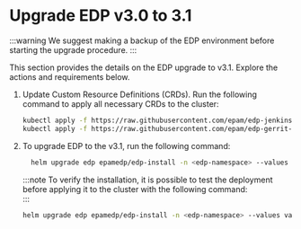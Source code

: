 # Upgrade EDP v3.0 to 3.1

<head>
  <link rel="canonical" href="https://docs.kuberocketci.io/docs/operator-guide/upgrade/upgrade-edp-3.1/" />
</head>

:::warning
  We suggest making a backup of the EDP environment before starting the upgrade procedure.
:::

This section provides the details on the EDP upgrade to v3.1. Explore the actions and requirements below.

1. Update Custom Resource Definitions (CRDs). Run the following command to apply all necessary CRDs to the cluster:

    ```bash
    kubectl apply -f https://raw.githubusercontent.com/epam/edp-jenkins-operator/v2.13.2/deploy-templates/crds/v2.edp.epam.com_jenkins.yaml
    kubectl apply -f https://raw.githubusercontent.com/epam/edp-gerrit-operator/v2.13.4/deploy-templates/crds/v2.edp.epam.com_gerrits.yaml
    ```

2. To upgrade EDP to the v3.1, run the following command:

    ```bash
      helm upgrade edp epamedp/edp-install -n <edp-namespace> --values values.yaml --version=3.1.0
    ```

    :::note
      To verify the installation, it is possible to test the deployment before applying it to the cluster with the following command:<br />
    :::

    ```bash
    helm upgrade edp epamedp/edp-install -n <edp-namespace> --values values.yaml --version=3.1.0  --dry-run
    ```
